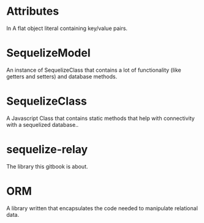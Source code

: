 # Attributes
In A flat object literal containing key/value pairs.

# SequelizeModel
An instance of SequelizeClass that contains a lot of functionality (like getters and setters) and database methods.

# SequelizeClass
A Javascript Class that contains static methods that help with connectivity with a sequelized database..

# sequelize-relay
The library this gitbook is about.

# ORM
A library written that encapsulates the code needed to manipulate relational data.